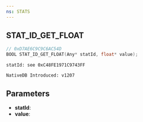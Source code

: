 ```yaml
---
ns: STATS
---
```

## STAT_ID_GET_FLOAT

```c
// 0xD7AE6C9C9C6AC54D
BOOL STAT_ID_GET_FLOAT(Any* statId, float* value);
```

```
statId: see 0xC48FE1971C9743FF

NativeDB Introduced: v1207
```

## Parameters
* **statId**:
* **value**:
